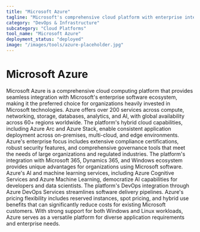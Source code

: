 ```yaml
---
title: "Microsoft Azure"
tagline: "Microsoft's comprehensive cloud platform with enterprise integration"
category: "DevOps & Infrastructure"
subcategory: "Cloud Platforms"
tool_name: "Microsoft Azure"
deployment_status: "deployed"
image: "/images/tools/azure-placeholder.jpg"
---
```


# Microsoft Azure

Microsoft Azure is a comprehensive cloud computing platform that provides seamless integration with Microsoft's enterprise software ecosystem, making it the preferred choice for organizations heavily invested in Microsoft technologies. Azure offers over 200 services across compute, networking, storage, databases, analytics, and AI, with global availability across 60+ regions worldwide. The platform's hybrid cloud capabilities, including Azure Arc and Azure Stack, enable consistent application deployment across on-premises, multi-cloud, and edge environments. Azure's enterprise focus includes extensive compliance certifications, robust security features, and comprehensive governance tools that meet the needs of large organizations and regulated industries. The platform's integration with Microsoft 365, Dynamics 365, and Windows ecosystem provides unique advantages for organizations using Microsoft software. Azure's AI and machine learning services, including Azure Cognitive Services and Azure Machine Learning, democratize AI capabilities for developers and data scientists. The platform's DevOps integration through Azure DevOps Services streamlines software delivery pipelines. Azure's pricing flexibility includes reserved instances, spot pricing, and hybrid use benefits that can significantly reduce costs for existing Microsoft customers. With strong support for both Windows and Linux workloads, Azure serves as a versatile platform for diverse application requirements and enterprise needs.
